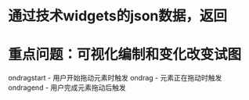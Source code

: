 # 通过技术widgets的json数据，返回
# 重点问题：可视化编制和变化改变试图

ondragstart - 用户开始拖动元素时触发
ondrag - 元素正在拖动时触发
ondragend - 用户完成元素拖动后触发